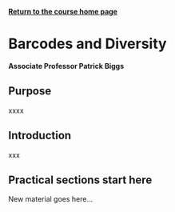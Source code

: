 **[Return to the course home page](../index.html)**

# Barcodes and Diversity
**Associate Professor Patrick Biggs**

## Purpose

xxxx


## Introduction

xxx


## Practical sections start here

New material goes here...
